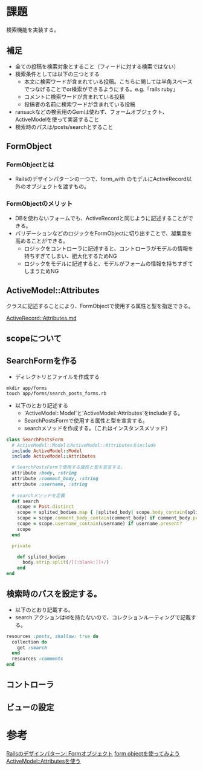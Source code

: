 # 課題
検索機能を実装する。

## 補足
- 全ての投稿を検索対象とすること（フィードに対する検索ではない）
- 検索条件としては以下の三つとする
  - 本文に検索ワードが含まれている投稿。こちらに関しては半角スペースでつなげることでor検索ができるようにする。e.g.「rails ruby」
  - コメントに検索ワードが含まれている投稿
  - 投稿者の名前に検索ワードが含まれている投稿
- ransackなどの検索用のGemは使わず、フォームオブジェクト、ActiveModelを使って実装すること
- 検索時のパスは/posts/searchとすること

## FormObject
### FormObjectとは
- Railsのデザインパターンの一つで、form_with のモデルにActiveRecord以外のオブジェクトを渡すもの。

### FormObjectのメリット
- DBを使わないフォームでも、ActiveRecordと同じように記述することができる。
- バリデーションなどのロジックをFormObjectに切り出すことで、凝集度を高めることができる。
  - ロジックをコントローラに記述すると、コントローラがモデルの情報を持ちすぎてしまい、肥大化するためNG
  - ロジックをモデルに記述すると、モデルがフォームの情報を持ちすぎてしまうためNG

## ActiveModel::Attributes
クラスに記述することにより、FormObjectで使用する属性と型を指定できる。

[ActiveRecord::Attributes.md](https://github.com/satoshitodaka/TIL/blob/main/06_InstaClone/07_search/ActiveRecord::Attributes.md)

## scopeについて

## SearchFormを作る
- ディレクトリとファイルを作成する
```
mkdir app/forms
touch app/forms/search_posts_forms.rb
```
- 以下のとおり記述する
  - 'ActiveModel::Model'と'ActiveModel::Attributes'をincludeする。
  - SearchPostsFormで使用する属性と型を宣言する。
  - searchメソッドを作成する。（これはインスタンスメソッド）
```rb
class SearchPostsForm
  # ActiveModel::ModelとActiveModel::Attributesをinclude
  include ActiveModel::Model
  include ActiveModel::Attributes

  # SearchPostsFormで使用する属性と型を宣言する。
  attribute :body, :string
  attribute :comment_body, :string
  attribute :username, :string
  
  # searchメソッドを定義
  def search
    scope = Post.distinct
    scope = splited_bodies.map { |splited_body| scope.body_contain(splited_body) }.inject { |result, scp| result.or(scp) } if body.present?
    scope = scope.comment_body_contain(comment_body) if comment_body.present?
    scope = scope.username_contain(username) if username.present?
    scope
  end

  private

    def splited_bodies
      body.strip.split(/[[:blank:]]+/)
    end
end
```
## 検索時のパスを設定する。
- 以下のとおり記載する。
- search アクションはidを持たないので、コレクションルーティングで記載する。
```rb
resources :posts, shallow: true do
  collection do
    get :search
  end
  resources :comments
end
```
## コントローラ

## ビューの設定

# 参考
[Railsのデザインパターン: Formオブジェクト](https://applis.io/posts/rails-design-pattern-form-objects)
[form objectを使ってみよう](https://tech.medpeer.co.jp/entry/2017/05/09/070758)
[ActiveModel::Attributesを使う](https://qiita.com/kazutosato/items/91c5c989f98981d06cd4)
